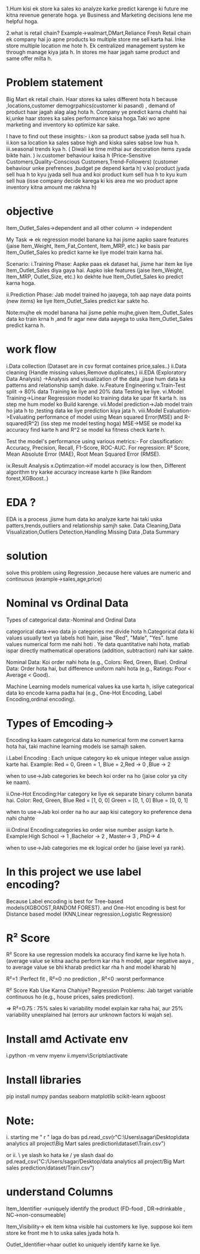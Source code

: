 1.Hum kisi ek store ka sales ko analyze karke predict karenge ki future me kitna revenue generate hoga. ye Business and Marketing decisions lene me helpful hoga.

2.what is retail chain? Example->walmart,DMart,Reliance Fresh
Retail chain ek company hai jo apne products ko multiple store me sell karta hai. 
Inke store multiple location me hote h.
Ek centralized management system ke through manage kiya jata h.
In stores me haar jagah same product and same offer milta h.

# Problem statement
Big Mart ek retail chain.  Haar stores ka sales different hota h because ,locations,customer demogrpahics(customer ki pasand) , demand of product haar jagah alag alag hota h.
Company ye predict karna chahti hai ki,unke haar stores ka sales performance kaisa hoga.Taki wo apne marketing and inventory ko optimize kar sake.

I have to find out these insights:-
i.kon sa product sabse jyada sell hua h.
ii.kon sa location ka sales sabse high and kiska sales sabse low hua h.
iii.seasonal trends kya h.  ( Diwali ke time mithai aur decoration items zyada bikte hain. )
iv.customer behaviour kaisa h (Price-Sensitive Customers,Quality-Conscious Customers,Trend-Followers) 
(customer behaviour unke prefrences ,budget pe depend karta h)
v.koi product jyada sell hua h to kyu jyada sell hua and koi product kum sell hua h to kyu kum sell hua (isse company decide karega ki kis area me wo product apne inventory  kitna amount me rakhna h)

# objective 
Item_Outlet_Sales->dependent and all other column -> independent

My Task => ek regression model banane ka hai jisme aapko saare features (jaise Item_Weight, Item_Fat_Content, Item_MRP, etc.) ke basis par Item_Outlet_Sales ko predict karne ke liye model train karna hai.

Scenario:
i.Training Phase: Aapke paas ek dataset hai, jisme har item ke liye Item_Outlet_Sales diya gaya hai. Aapko iske features (jaise Item_Weight, Item_MRP, Outlet_Size, etc.) ko dekhte hue Item_Outlet_Sales ko predict karna hoga.

ii.Prediction Phase: Jab model trained ho jaayega, toh aap naye data points (new items) ke liye Item_Outlet_Sales predict kar sakte ho.

Note:mujhe ek model banana hai jisme pehle mujhe,given Item_Outlet_Sales data ko train krna h ,and fir agar new data aayega to uska Item_Outlet_Sales predict karna h.

# work flow
i.Data collection (Dataset are in csv format containes price,sales..)
ii.Data cleaning (Handle missing values,Remove duplicates,)
iii.EDA (Exploratory Data Analysis) ->Analysis and visualization  of the data ,jisse hum data ka patterns and relationship samjh dake.
iv.Feature Engineering
v.Train-Test split -> 80% data Training ke liye and 20% data Testing ke liye. 
vi.Model Training->Linear Regression model ko training data ke upar fit karta h.
iss step me hum model ko Build karenge.
vii.Model prediction->Jab model train ho jata h to ,testing data ke liye prediction kiya jata h.
viii.Model Evaluation->Evaluating performance of model using Mean squared Error(MSE) and R-squared(R^2)
(iss step me model testing hoga)
MSE->MSE se model ka accuracy find karte h and R^2 se model ka fitness check karte h.

Test the model's performance using various metrics:-
For classification: Accuracy, Precision, Recall, F1-Score, ROC-AUC.
For regression: R² Score, Mean Absolute Error (MAE), Root Mean Squared Error (RMSE).

ix.Result Analysis 
x.Optimzation->if model accuracy is low then, Different algorithm try karke accuracy increase karte h (like Random forest,XGBoost..)

# EDA ?
EDA is a process ,jisme hum data ko analyze karte hai taki uska patters,trends,outliers and relationship samjh sake.
Data Cleaning,Data Visualization,Outliers Detection,Handling Missing Data ,Data Summary

# solution
solve this problem using Regression ,because here values are numeric and continuous (example->sales,age,price)

# Nominal vs Ordinal Data
Types of categorical data:-Nominal and Ordinal Data

categorical data->wo data jo categories me divide hota h.Categorical data ki values usually text ya labels hoti hain, jaise "Red", "Male", "Yes".
Isme values numerical form me nahi hoti . Ye data quantitative nahi hota, matlab ispar directly mathematical operations (addition, subtraction) nahi kar sakte.

Nominal Data: Koi order nahi hota (e.g., Colors: Red, Green, Blue).
Ordinal Data: Order hota hai, but difference uniform nahi hota (e.g., Ratings: Poor < Average < Good).

Machine Learning models numerical values ka use karta h, isliye categorical data ko encode karna padta hai (e.g., One-Hot Encoding, Label Encoding,ordinal encoding).

# Types of Emcoding->
Encoding ka kaam categorical data ko numerical form me convert karna hota hai, taki machine learning models ise samajh saken. 

i.Label Encoding : Each  unique  category ko ek unique integer value assign karte hai.
Example: Red = 0, Green = 1, Blue = 2,Red   -> 0  ,Blue  -> 2

when to use->Jab categories ke beech koi order na ho (jaise color ya city ke naam).

ii.One-Hot Encoding:Har category ke liye ek separate binary column banata hai.
Color: Red, Green, Blue
Red = [1, 0, 0]
Green = [0, 1, 0]
Blue = [0, 0, 1]

when to use->Jab koi order na ho aur aap kisi category ko preference dena nahi chahte

iii.Ordinal Encoding:categories ko order wise number assign karte h.
Example:High School -> 1  ,Bachelor -> 2  , Master-> 3  , PhD-> 4  

when to use->Jab categories me ek logical order ho (jaise level ya rank).

# In this project we use label encoding?
Because Label encoding is best for Tree-based models(XGBOOST,RANDOM FOREST).
and One-Hot encoding is best for Distance based model (KNN,Linear regression,Logistic Regression)

# R² Score 
R² Score ka use regression models ka accuracy find karne ke liye hota h. 
(average value se kitna aacha perform kar rha h model, agar negative aaya ,
to average value se bhi kharab predict kar rha h and model kharab h)

R²=1 :Perfect fit ,  R²=0 :no prediction  ,  R²<0 :worst performance

R² Score Kab Use Karna Chahiye? 
Regression Problems: Jab target variable continuous ho (e.g., house prices, sales prediction).

=>  R²=0.75 :  75% sales ki variability model explain kar raha hai,
               aur 25% variability unexplained hai (errors aur unknown factors ki wajah se).


# Install amd Activate env
i.python -m venv myenv
ii.myenv\Scripts\activate

# Install libraries 
pip install numpy pandas seaborn matplotlib scikit-learn xgboost

# Note: 
 i. starting me " r " laga do bas
 pd.read_csv(r"C:\Users\sagar\Desktop\data analytics all project\Big Mart sales prediction\dataset\Train.csv")

or
ii. \ ye slash ko hata ke / ye slash daal do
pd.read_csv("C:/Users/sagar/Desktop/data analytics all project/Big Mart sales prediction/dataset/Train.csv")

# understand Columns
Item_Identifier	->uniquely identify the product (FD-food , DR->drinkable ,  NC->non-consumeable)

Item_Visibility-> ek item kitna visible hai customers ke liye.
suppose koi item store ke front me h  to uska sales jyada hota h.

Outlet_Identifier->haar outlet ko uniquely identify karne ke liye.

